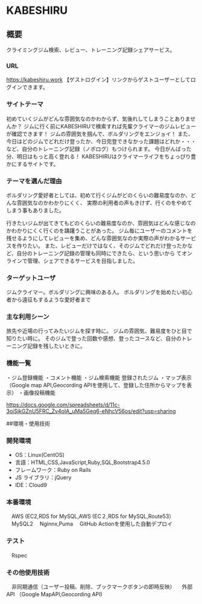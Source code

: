 # KABESHIRU

## 概要

クライミングジム検索、レビュー、トレーニング記録シェアサービス。

### URL
https://kabeshiru.work
【ゲストログイン】リンクからゲストユーザーとしてログインできます。

### サイトテーマ
初めていくジムがどんな雰囲気なのかわからず、気後れしてしまうことありませんか？
ジムに行く前にKABESHIRUで検索すれば先輩クライマーのジムレビューが確認できます！
ジムの雰囲気を掴んで、ボルダリングをエンジョイ！
また、今日はどのジムでどれだけ登ったか、今日完登できなかった課題はどれか・・・
など、自分のトレーニング記録（ノボログ）もつけられます。
今日がんばった分、明日はもっと高く登れる！
KABESHIRUはクライマーライフをちょっぴり豊かにするサイトです。

### テーマを選んだ理由
ボルダリング愛好者としては、初めて行くジムがどのくらいの難易度なのか、どんな雰囲気なのかわかりにくく、
実際の利用者の声もきけず、行くのをやめてしまう事もありました。

行きたいジムが出てきてもどのくらいの難易度なのか、雰囲気はどんな感じなのかわかりにくく行くのを躊躇うことがあった。
ジム毎にユーザーのコメントを残せるようにしてレビューを集め、どんな雰囲気なのか実際の声がわかるサービスを作りたい。
また、レビューだけではなく、そのジムでどれだけ登ったかなど、自分のトレーニング記録の管理も同時にできたら、という思いから
てオンラインで管理、シェアできるサービスを目指しました。

### ターゲットユーザ

ジムクライマー。ボルダリングに興味のある人。
ボルダリングを始めたい初心者から遠征もするような愛好者まで

### 主な利用シーン

旅先や近場の行ってみたいジムを探す時に。
ジムの雰囲気、難易度をひと目で知りたい時に。
そのジムで登った回数や感想、登ったコースなど、自分のトレーニング記録を残したいときに。

### 機能一覧

・ジム登録機能
・コメント機能
・ジム検索機能
    登録されたジム
・マップ表示（Google map API,Geocording APIを使用して、登録した住所からマップを表示）
・画像投稿機能

https://docs.google.com/spreadsheets/d/11c-3oiSjkGZnU5FRC_Zv4oIA_uMa5Geq6-eNhcV56os/edit?usp=sharing

##環境・使用技術

### 開発環境

- OS：Linux(CentOS)
- 言語：HTML,CSS,JavaScript,Ruby,SQL,Bootstrap4.5.0
- フレームワーク：Ruby on Rails
- JS ライブラリ：jQuery
- IDE：Cloud9

### 本番環境

　AWS (EC2,RDS for MySQL,AWS (EC２,RDS for MySQL,Route53）
　MySQL2
　Nginnx,Puma
　GitHub Actionを使用した自動デプロイ
### テスト

　Rspec
### その他使用技術

　非同期通信（ユーザー投稿、削除、ブックマークボタンの即時反映）
　外部API （Google MapAPI,Geocording API)
　